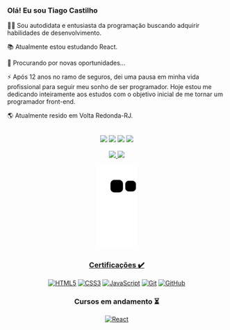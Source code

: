 ### Olá! Eu sou Tiago Castilho

<p align="left">
  👋🏽 Sou autodidata e entusiasta da programação buscando adquirir habilidades de desenvolvimento.
</p>
<p align="left">
  📚 Atualmente estou estudando React.
</p>
<p align="left">
  🔎 Procurando por novas oportunidades...
</p>
<p align="left">
  ⚡ Após 12 anos no ramo de seguros, dei uma pausa em minha vida profissional para seguir meu sonho de ser programador. Hoje estou me dedicando inteiramente aos estudos com o objetivo inicial de me tornar um programador front-end.
</p>
<p align="left">
  🌎 Atualmente resido em Volta Redonda-RJ.
</p>
<br/>

<div align="center"> 
  <a href="https://www.instagram.com/tiagocastilho_bm" target="_blank"><img src="https://img.shields.io/badge/-Instagram-%23E4405F?style=for-the-badge&logo=instagram&logoColor=white" target="_blank"></a>
 <a href="https://discord.gg/SuyzjPgBkN" target="_blank"><img src="https://img.shields.io/badge/Discord-7289DA?style=for-the-badge&logo=discord&logoColor=white" target="_blank"></a> 
  <a href = "mailto:tiagocastilho_bm@hotmail.com"><img src="https://img.shields.io/badge/-Gmail-%23333?style=for-the-badge&logo=gmail&logoColor=white" target="_blank"></a>
  <a href="https://www.linkedin.com/in/tiagocastilhobm" target="_blank"><img src="https://img.shields.io/badge/-LinkedIn-%230077B5?style=for-the-badge&logo=linkedin&logoColor=white" target="_blank"></a>

<div align="center">
<br/>
  <a href="https://github.com/TiagoCastilho">
  <img height="158em" src="https://github-readme-stats.vercel.app/api?username=TiagoCastilho&show_icons=true&theme=white&include_all_commits=true&count_private=true"/>
  <img height="158em" src="https://github-readme-stats.vercel.app/api/top-langs/?username=TiagoCastilho&layout=compact&langs_count=7&theme=white"/>
</div>
<div align="center">
  
  ![Snake animation](https://github.com/TiagoCastilho/TiagoCastilho/blob/output/github-contribution-grid-snake.svg)
 
</div>
  
<h3 align="center">  
  Certificações ✔️
</h3>
  
<div align="center">
  
  <a href="https://alunos.b7web.com.br/media/certificates/certificado_110727.jpg" target="_blank">![HTML5](https://img.shields.io/badge/-HTML5-E34F26?style=for-the-badge&logo=html5&logoColor=white)</a>
  <a href="https://alunos.b7web.com.br/media/certificates/certificado_110727.jpg" target="_blank">![CSS3](https://img.shields.io/badge/-CSS3-1572B6?style=for-the-badge&logo=css3)</a>
  <a href="https://alunos.b7web.com.br/media/certificates/certificado_8583567.jpg" target="_blank">![JavaScript](https://img.shields.io/badge/-JavaScript-black?style=for-the-badge&logo=javascript)</a>
  <a href="https://alunos.b7web.com.br/media/certificates/certificado_7009577.jpg" target="_blank">![Git](https://img.shields.io/badge/-Git-black?style=for-the-badge&logo=git)</a>
  <a href="https://alunos.b7web.com.br/media/certificates/certificado_7009577.jpg" target="_blank">![GitHub](https://img.shields.io/badge/-GitHub-181717?style=for-the-badge&logo=github)</a>
<br/>
</div>
  
<h3 align="center">  
  Cursos em andamento ⏳
</h3>
  
<div align="center">
  
  <a href="" target="_blank">![React](https://img.shields.io/badge/-react-black?style=for-the-badge&logo=react)</a>
  
</div>
